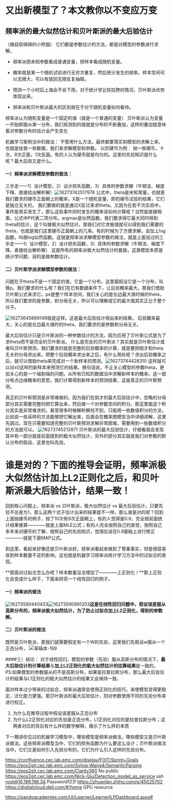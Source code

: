 # 又出新模型了？本文教你以不变应万变
## 频率派的最大似然估计和贝叶斯派的最大后验估计
（摘自软绵绵的小熊猫）
它们都是参数估计的方法，都是对模型的参数进行求解。
* 频率派把未知参数看成普通变量，把样本看成随机变量。
* 概率就是某一个随机试验进行无穷次重复，然后统计发生的频率。样本空间可以无限大，可以有放回无限反复抽取。

* 预测一个小时后上海会不会下雨，对于统计学比较拉胯的情况，贝叶斯派优势体现出来。

* 频率派和贝叶斯派最大的区别就在于对于随机变量如何看待。

频率派认为随机变量是一个固定的值（就是一个普通的变量）
贝叶斯派认为变量一开始即服从某一分布，我们观测到的值就是分布的不断叠加，这样的叠加就意味着对参数分布的估计会产生变化

机器学习案例当中的做法：
不管用什么方法，最终都要落实到模型的求解上来，也就是给我一些数据，我们来求解模型和参数。
以扔硬币为例：
抛一枚硬币，十次，9次正面，1次反面。有的人认为硬币就是均匀的。这里的先验知识是什么呢？最大后验又是什么。


#### 一）频率派求解模型参数的做法：
三步走——1）设计模型，2）设计损失函数，3）具体的参数求解（牛顿法、梯度下降、直接给出解析解）![16273742517978](https://i.loli.net/2021/07/27/hQFNJ79dxnc21SE.jpg)
公式中，theta是未知常量，也就是我们要求的硬币正面朝上的概率，X是一个随机变量，即扔硬币试验的结果，它们是独立无关的。
我们要做的就是通过X反过来求theta。又因为在若干次实验中，事件是真实发生了，那么这些事件同时发生的概率该如何计算呢？当然是直接相乘。公式中P代表二项分布。argmax是似然函数，我们要求得它最大同时得到theta的估计，这个叫做极大似然估计。那我们对它求极值就可以得到我们需要的theta，也就是我们这里硬币正面朝上的几率。有的时候为了方便求解，会加上log函数，叫做log似然函数。这就是频率派求解模型参数的做法，就是上面说过的三步走——1）设计模型，2）设计损失函数，3）具体的参数求解（牛顿法、梯度下降、直接给出解析解）
这是所有的频率派极大似然估计的套路，这类模型本质是统计学问题，目的是做参数估计。

#### 二）贝叶斯学派求解模型参数的做法：
问题在于theta不是一个固定的值，它是一个分布。这里面假设它是一个分布，叫做p。我们要求的什么呢？我们在已有数据条件下，让后验概率最大，那我们借助贝叶斯公式来求它。px是整个样本空间，我们关心的是左边最大值时候的theta，所以我们要求的是参数，和分母无关，所以可以理解成它的最大值其实正比于整个分子。

![16273645899149](https://i.loli.net/2021/07/27/UPvVzgZapRwcWoK.jpg)就是这样。这是最大后验估计得出来的结果。
后验概率最大，关心的是左边最大值时的theta，我们要求的是参数和分母无关。

最大后验估计只是贝叶斯派的一种参数估计的方法，因为应用了贝叶斯公式是为了求theta而不是完全的贝叶斯派。
什么是完全的贝叶斯派？其实就是贝叶斯估计或者叫贝叶斯预测，我们要求的就是完整的后验概率的计算，就是要把刚才和theta无关的分母求出来。把整个后验概率求出来之后，有什么用处呢？求出后验概率之后，就可以借助theta来完成对一个新样本的预测。![16273744428310](https://i.loli.net/2021/07/27/vI8bMShKQtk2p43.jpg)
这样就可以对x0这样的新样本来预测它的结果。换句话说，不止关心模型的参数theta，更加关心的是一个端到端的问题。从所有已知的数据当中求解新样本的概率。这一部分有点边缘概率的意思，我们计算得到新样本的预测结果，这是真正的贝叶斯预测。

真正的贝叶斯预测是非常难做的，因为我们在刚才的最大后验估计中，忽略的分母部分其实需要完整的把它算出来，然后做一个对参数空间的积分。那这里面这个积分其实是非常难求的，甚至很多时候解析解找不到，只能用一些数值积分的方法，比如说一些采样的方法能够把它解出来，后面会在概率图模型当中详细讲解，这里先跳过。现在只需要知道完整的贝叶斯预测求解非常困难，需要用到一些数值积分的方法就可以。
![16273745212871](https://i.loli.net/2021/07/27/dTsEIlFP9LYyuOf.jpg)
贝叶斯派的最大后验估计，仔细看就会发现其中有一部分就是前面提到的极大似然估计，另外的部分其实就是我们对参数的默认分布的假设，这里也叫先验。

# 谁是对的？下面的推导会证明，频率派极大似然估计加上L2正则化之后，和贝叶斯派最大后验估计，结果一致！
回到核心问题上，频率派 vs 贝叶斯派，极大似然估计 vs 最大后验估计。只要先验不总是为1，那么这两个式子估计出来的结果就不一样。那么谁是对的呢？回到上面抛硬币的例子，抛了10次有9次正面朝上，有的人觉得是0.9，完全按前面统计结果推算————就是上面MLE公式；有的人完全按照自己的直觉，按照自己多年来对硬币的了解，按照自己的先验知识，觉得应该在0.9基础上进行修正————就是下面MAP公式。

到这里，看起来好像还是贝叶斯派好。频率派看起来做到了尊重事实，但是很容易收到样本数量不足的影响，这也就是机器学习频率派统计学习方法中的过拟合的表现。

**那面对过拟合怎么办呢？样本数量没法增加了————上正则化！**那上正则化会变成什么样子，下面来研究一个线性回归的例子。
#### 一）频率派的做法
![16273590440433](https://i.loli.net/2021/07/27/egVHdhG3aYT8qFs.jpg)![16273590991203](https://i.loli.net/2021/07/27/sEcDiZrVwU5g84k.jpg)**这是在线性回归问题中，假设误差服从高斯分布的，频率派极大似然估计，为了防止过拟合加上L2正则化，得到的参数解。**

#### 二）贝叶斯派的做法
既然是贝叶斯派，那我们就需要假定有一个W的先验，这里我们先假设w服从一个正态分布， ![草稿本-199](https://i.loli.net/2021/07/27/nFINTKO5CXolDyQ.jpg)      

####三）结论：
对于线性回归，模型的参数（先验）服从高斯分布的情况下，**最大后验估计的计算结果**与**加上L2正则化的极大似然估计的估算结果**是一致的。
PS:如果模型的参数服从的不是高斯分布，如果是拉普拉斯分布，那么最大后验估计的结果与L1正则化的极大似然估计的结果又会保持一致。

面对样本过少带来的过拟合，频率派通常会使用正则化的技巧，来使模型变得更稳定，泛化能力更强。那贝叶斯派的最大后验估计，则对参数使用不同的先验分布来进行校正。

1. 为什么在推导过程中假设误差服从正态分布
2. 为什么L2正则化对应的先验是正态分布，L1正则化对应的是拉普拉斯分布；这两者对应的背后有什么样的数学解释，揭示了什么样的本质
                                                                                                                                                                                                               

下一期讲你见过的机器学习模型中，哪些模型是频率派做法，哪些模型又是贝叶斯派做法。这些频率派模型当中，它们的损失函数为什么要这么设计；贝叶斯派做法当中，它们又是如何引入先验分布的，它们为什么引入这样的先验分布。    

https://confluence.cec.lab.emc.com/display/FOIT/Sprint+Goals
https://eos2git.cec.lab.emc.com/Sylvia-Wang4/SemanticParsing
https://eos2git.cec.lab.emc.com/Clarity360 No public
https://eos2git.cec.lab.emc.com/Nick-Qiu/Detection_model_as_service
ssh root@10.199.196.34  Password123!
https://zhuanlan.zhihu.com/p/45025702    
https://digitalcloud.dell.com/#/home   GPU resource


https://pandoacademies.com/UI/Learner/LearnerILPDashboard.aspx#

